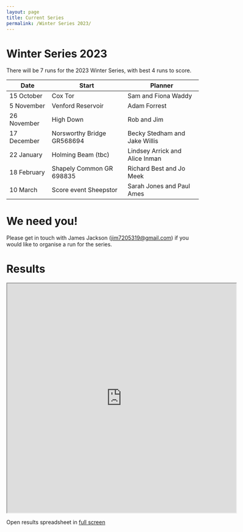 ```yaml
---
layout: page
title: Current Series
permalink: /Winter Series 2023/
---
```


# Winter Series 2023
 
There will be 7 runs for the 2023 Winter Series, with best 4 runs to score.

| Date	| Start | Planner |
| ----- | ----- | ------- |
|15 October	| Cox Tor	| Sam and Fiona Waddy |
|5 November	| Venford Reservoir |	Adam Forrest |
|26 November| 	High Down |	Rob and Jim |
|  17 December 	| Norsworthy Bridge GR568694 | Becky Stedham and Jake Willis |
| 22 January |	Holming Beam (tbc)	| Lindsey Arrick and Alice Inman
| 18 February | Shapely Common  GR 698835 | Richard Best and Jo Meek |
 | 10 March | Score event Sheepstor |	Sarah Jones and Paul Ames |
 
# We need you!
Please get in touch with James Jackson (jim7205319@gmail.com) if you would like to organise a run for the series.

# Results
<p><iframe src="https://docs.google.com/spreadsheets/d/e/2PACX-1vRYnm0bE-qpBHfJDFMXvUG8omQv7GLMZSWEzMMyuzjVOGXKQXL3v6uJf6kYjp5nQXQrX0M8JKcEED9f/pubhtml?widget=true&amp;headers=false" width="600" height="600"></iframe></p>
<p>Open results spreadsheet in <a href="https://docs.google.com/spreadsheets/d/e/2PACX-1vRYnm0bE-qpBHfJDFMXvUG8omQv7GLMZSWEzMMyuzjVOGXKQXL3v6uJf6kYjp5nQXQrX0M8JKcEED9f/pubhtml" target="_blank" rel="noopener noreferrer">full screen</a></p>
